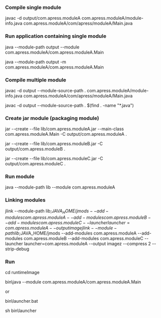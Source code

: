 

### Compile single module
javac -d output/com.apress.moduleA com.apress.moduleA/module-info.java com.apress.moduleA/com/apress/moduleA/Main.java

### Run application containing single module
java --module-path output --module com.apress.moduleA/com.apress.moduleA.Main

java --module-path output -m com.apress.moduleA/com.apress.moduleA.Main

### Compile multiple module
javac -d output --module-source-path . com.apress.moduleA/module-info.java com.apress.moduleA/com/apress/moduleA/Main.java

javac -d output --module-source-path . $(find . -name "*.java")

### Create jar module (packaging module)
jar --create --file lib/com.apress.moduleA.jar --main-class com.apress.moduleA.Main -C output/com.apress.moduleA .

jar --create --file lib/com.apress.moduleB.jar -C output/com.apress.moduleB .

jar --create --file lib/com.apress.moduleC.jar -C output/com.apress.moduleC .

### Run module
java --module-path lib --module com.apress.moduleA

### Linking modules
jlink --module-path lib;$JAVA_HOME/jmods --add-modules com.apress.moduleA --add-modules com.apress.moduleB --add-modules com.apress.moduleC --launcher launcher=com.apress.moduleA --output image
jlink --module-path lib;$JAVA_HOME/jmods --add-modules com.apress.moduleA --add-modules com.apress.moduleB --add-modules com.apress.moduleC --launcher launcher=com.apress.moduleA --output imagez --compress 2 --strip-debug
### Run 
cd runtimeImage

bin\java --module com.apress.moduleA/com.apress.moduleA.Main

or 

bin\launcher.bat

sh bin\launcher

